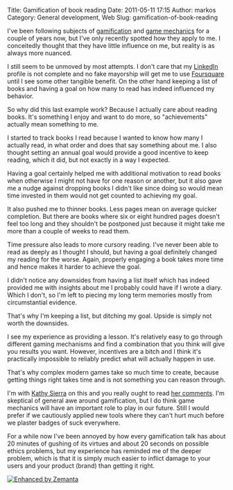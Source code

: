 Title: Gamification of book reading
Date: 2011-05-11 17:15
Author: markos
Category: General development, Web
Slug: gamification-of-book-reading

I've been following subjects of
[gamification](http://en.wikipedia.org/wiki/Gamification "Gamification")
and [game
mechanics](http://en.wikipedia.org/wiki/Game_mechanics "Game mechanics")
for a couple of years now, but I've only recently spotted how they apply
to me. I conceitedly thought that they have little influence on me, but
reality is as always more nuanced.

I still seem to be unmoved by most attempts. I don't care that my
[LinkedIn](http://www.linkedin.com "LinkedIn") profile is not complete
and no fake mayorship will get me to use
[Foursquare](http://www.foursquare.com/ "Foursquare") until I see some
other tangible benefit. On the other hand keeping a list of books and
having a goal on how many to read has indeed influenced my behavior.

So why did this last example work? Because I actually care about reading
books. It's something I enjoy and want to do more, so "achievements"
actually mean something to me.

I started to track books I read because I wanted to know how many I
actually read, in what order and does that say something about me. I
also thought setting an annual goal would provide a good incentive to
keep reading, which it did, but not exactly in a way I expected.

Having a goal certainly helped me with additional motivation to read
books when otherwise I might not have for one reason or another, but it
also gave me a nudge against dropping books I didn't like since doing so
would mean time invested in them would not get counted to achieving my
goal.

It also pushed me to thinner books. Less pages mean on average quicker
completion. But there are books where six or eight hundred pages doesn't
feel too long and they shouldn't be postponed just because it might take
me more than a couple of weeks to read them.

Time pressure also leads to more cursory reading. I've never been able
to read as deeply as I thought I should, but having a goal definitely
changed my reading for the worse. Again, properly engaging a book takes
more time and hence makes it harder to achieve the goal.

I didn't notice any downsides from having a list itself which has indeed
provided me with insights about me I probably could have if I wrote a
diary. Which I don't, so I'm left to piecing my long term memories
mostly from circumstantial evidence.

That's why I'm keeping a list, but ditching my goal. Upside is simply
not worth the downsides.

I see my experience as providing a lesson. It's relatively easy to go
through different gaming mechanisms and find a combination that you
think will give you results you want. However, incentives are a bitch
and I think it's practically impossible to reliably predict what will
actually happen in use.

That's why complex modern games take so much time to create, because
getting things right takes time and is not something you can reason
through.

I'm with [Kathy Sierra](http://headrush.typepad.com "Kathy Sierra") on
this and you really ought to read [her
comments](http://radar.oreilly.com/2011/04/gamification-purpose-marketing.html#comment-7250008 "Kathy Sierra's comments").
I'm skeptical of general awe around gamification, but I do think game
mechanics will have an important role to play in our future. Still I
would prefer if we cautiously applied new tools where they can't hurt
much before we plaster badges of suck everywhere.

For a while now I've been annoyed by how every gamification talk has
about 20 minutes of gushing of its virtues and about 20 seconds on
possible ethics problems, but my experience has reminded me of the
deeper problem, which is that it is simply much easier to inflict damage
to your users and your product (brand) than getting it right.

<div class="zemanta-pixie">

[![Enhanced by
Zemanta](http://img.zemanta.com/zemified_e.png?x-id=20efb278-1d20-46ec-aeec-c311b50837c7)](http://www.zemanta.com/ "Enhanced by Zemanta")

</div>
